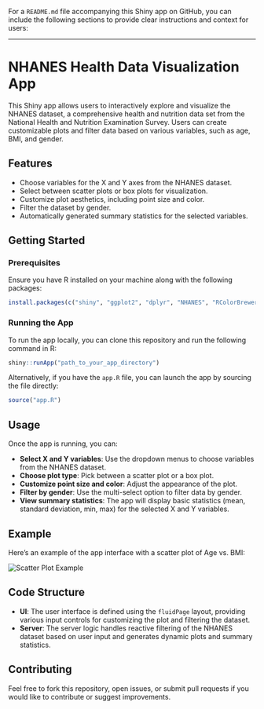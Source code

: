 For a `README.md` file accompanying this Shiny app on GitHub, you can include the following sections to provide clear instructions and context for users:

---

# NHANES Health Data Visualization App

This Shiny app allows users to interactively explore and visualize the NHANES dataset, a comprehensive health and nutrition data set from the National Health and Nutrition Examination Survey. Users can create customizable plots and filter data based on various variables, such as age, BMI, and gender.

## Features

- Choose variables for the X and Y axes from the NHANES dataset.
- Select between scatter plots or box plots for visualization.
- Customize plot aesthetics, including point size and color.
- Filter the dataset by gender.
- Automatically generated summary statistics for the selected variables.

## Getting Started

### Prerequisites

Ensure you have R installed on your machine along with the following packages:

```r
install.packages(c("shiny", "ggplot2", "dplyr", "NHANES", "RColorBrewer", "shinythemes", "shinycssloaders", "rlang"))
```

### Running the App

To run the app locally, you can clone this repository and run the following command in R:

```r
shiny::runApp("path_to_your_app_directory")
```

Alternatively, if you have the `app.R` file, you can launch the app by sourcing the file directly:

```r
source("app.R")
```

## Usage

Once the app is running, you can:

- **Select X and Y variables**: Use the dropdown menus to choose variables from the NHANES dataset.
- **Choose plot type**: Pick between a scatter plot or a box plot.
- **Customize point size and color**: Adjust the appearance of the plot.
- **Filter by gender**: Use the multi-select option to filter data by gender.
- **View summary statistics**: The app will display basic statistics (mean, standard deviation, min, max) for the selected X and Y variables.

## Example

Here’s an example of the app interface with a scatter plot of Age vs. BMI:

![Scatter Plot Example](https://github.com/EemanAbbasi/r_shiny/blob/main/rshiny_app.png)

## Code Structure

- **UI**: The user interface is defined using the `fluidPage` layout, providing various input controls for customizing the plot and filtering the dataset.
- **Server**: The server logic handles reactive filtering of the NHANES dataset based on user input and generates dynamic plots and summary statistics.

## Contributing

Feel free to fork this repository, open issues, or submit pull requests if you would like to contribute or suggest improvements.
